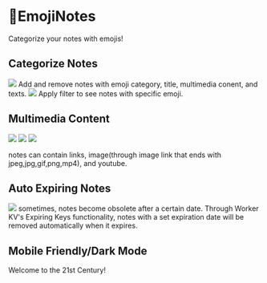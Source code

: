 # 📓EmojiNotes

Categorize your notes with emojis!

## Categorize Notes
<img src="https://user-images.githubusercontent.com/13540559/147841584-ef904c70-f31f-4aa7-b111-e20cf76564ca.gif"/>
Add and remove notes with emoji category, title, multimedia conent, and texts.
<img src="https://user-images.githubusercontent.com/13540559/147841636-5c357a03-c31f-49fc-a255-176fcc7e937d.gif"/>
Apply filter to see notes with specific emoji.

## Multimedia Content
<p align="row">
  <img src="https://user-images.githubusercontent.com/13540559/147841608-c8adc741-7b54-4500-bcb0-2599eaa643e2.PNG"/>
  <img src="https://user-images.githubusercontent.com/13540559/147841609-fe6ceabe-882c-4b41-ae2a-21369f40b021.PNG"/>
  <img src="https://user-images.githubusercontent.com/13540559/147841610-79da38d3-7a6a-4eb9-8c9a-e824509655ef.PNG"/>
</p>
notes can contain links, image(through image link that ends with jpeg,jpg,gif,png,mp4), and youtube.

## Auto Expiring Notes
<img src="https://user-images.githubusercontent.com/13540559/147841659-789e1bb2-c1ae-4b64-aa0d-ed14bad66692.PNG"/>
sometimes, notes become obsolete after a certain date. Through Worker KV's Expiring Keys functionality, notes with a set expiration date will be removed automatically when it expires.

## Mobile Friendly/Dark Mode
Welcome to the 21st Century!
